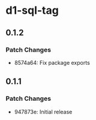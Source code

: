 # d1-sql-tag

## 0.1.2

### Patch Changes

- 8574a64: Fix package exports

## 0.1.1

### Patch Changes

- 947873e: Initial release
